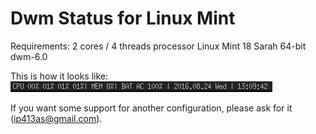 # Dwm Status for Linux Mint
Requirements:
2 cores / 4 threads processor
Linux Mint 18 Sarah 64-bit
dwm-6.0

This is how it looks like:
![Linux Mint - Dwm Status](https://github.com/ip413/dwmstatus/blob/master/dwmstatus.png)

If you want some support for another configuration, please ask for it (ip413as@gmail.com).
